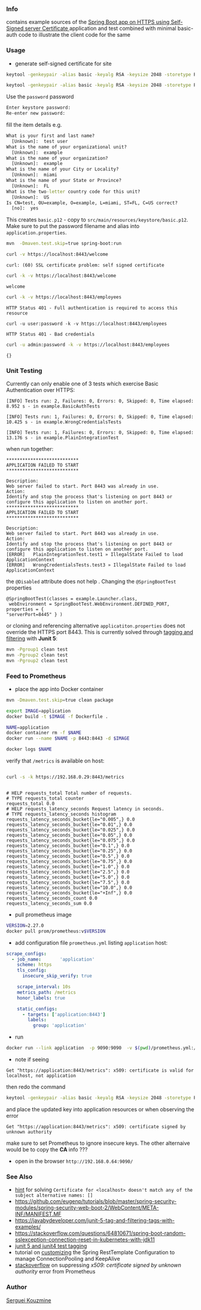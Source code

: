 ﻿### Info

contains example sources of the [Spring Boot app on HTTPS using Self-Signed server Certificate ](https://www.baeldung.com/spring-boot-https-self-signed-certificate) application and test combined with minimal basic-auth code to illustrate the  client code for the same

### Usage
* generate self-signed certificate for site
```cmd
keytool -genkeypair -alias basic -keyalg RSA -keysize 2048 -storetype PKCS12 -keystore basic.p12 -validity 3650
```

```sh
keytool -genkeypair -alias basic -keyalg RSA -keysize 2048 -storetype PKCS12 -keystore basic.p12 -validity 3650 -ext "SAN:c=DNS:localhost,IP:127.0.0.1"
```

Use the `password` password
```cmd
Enter keystore password:
Re-enter new password:
```
fill the item details e.g.

```cmd
What is your first and last name?
  [Unknown]:  test user
What is the name of your organizational unit?
  [Unknown]:  example
What is the name of your organization?
  [Unknown]:  example
What is the name of your City or Locality?
  [Unknown]:  miami
What is the name of your State or Province?
  [Unknown]:  FL
What is the two-letter country code for this unit?
  [Unknown]:  US
Is CN=test, OU=example, O=example, L=miami, ST=FL, C=US correct?
  [no]:  yes
```


This creates `basic.p12` - copy to `src/main/resources/keystore/basic.p12`.
Make sure to put the password filename and alias into `application.properties`.

```sh
mvn  -Dmaven.test.skip=true spring-boot:run
```
```sh
curl -v https://localhost:8443/welcome
```
```text
curl: (60) SSL certificate problem: self signed certificate
```
```sh
curl -k -v https://localhost:8443/welcome
```
```text
welcome
```

```sh
curl -k -v https://localhost:8443/employees
```
```text
HTTP Status 401 - Full authentication is required to access this resource
```
```
curl -u user:password -k -v https://localhost:8443/employees
```
```text
HTTP Status 401 - Bad credentials
```
```sh
curl -u admin:password -k -v https://localhost:8443/employees
```
```text
{}
```
### Unit Testing

Currently can only enable one of 3 tests which exercise Basic Authentication over HTTPS:
```text
[INFO] Tests run: 2, Failures: 0, Errors: 0, Skipped: 0, Time elapsed: 8.952 s - in example.BasicAuthTests
```
```text
[INFO] Tests run: 1, Failures: 0, Errors: 0, Skipped: 0, Time elapsed: 10.425 s - in example.WrongCredentialsTests
```
```text
[INFO] Tests run: 1, Failures: 0, Errors: 0, Skipped: 0, Time elapsed: 13.176 s - in example.PlainIntegrationTest
```
when run together:
```text
***************************
APPLICATION FAILED TO START
***************************

Description:
Web server failed to start. Port 8443 was already in use.
Action:
Identify and stop the process that's listening on port 8443 or configure this application to listen on another port.
***************************
APPLICATION FAILED TO START
***************************

Description:
Web server failed to start. Port 8443 was already in use.
Action:
Identify and stop the process that's listening on port 8443 or configure this application to listen on another port.
[ERROR]   PlainIntegrationTest.test1 » IllegalState Failed to load ApplicationContext
[ERROR]   WrongCredentialsTests.test3 » IllegalState Failed to load ApplicationContext
```
the `@Disabled` attribute does not help . Changing the `@SpringBootTest` properties
```
@SpringBootTest(classes = example.Launcher.class, 
 webEnvironment = SpringBootTest.WebEnvironment.DEFINED_PORT, properties = {
"serverPort=8445" } )
```
or cloning and referencing alternative `applicatiton.properties` does not override the HTTPS port 8443. This is currently solved through [tagging and filtering](https://www.baeldung.com/junit-filtering-tests) with __Junit 5__:

```sh
mvn -Pgroup1 clean test
mvn -Pgroup2 clean test
mvn -Pgroup2 clean test
```
### Feed to Prometheus

* place the app into Docker container
```sh
mvn -Dmaven.test.skip=true clean package
```
```sh
export IMAGE=application
docker build -t $IMAGE -f Dockerfile .
```
```sh
NAME=application
docker container rm -f $NAME
docker run --name $NAME -p 8443:8443 -d $IMAGE
```
```sh
docker logs $NAME
```
verify that `/metrics` is available on host:
```sh

curl -s -k https://192.168.0.29:8443/metrics
```

```text

# HELP requests_total Total number of requests.
# TYPE requests_total counter
requests_total 0.0
# HELP requests_latency_seconds Request latency in seconds.
# TYPE requests_latency_seconds histogram
requests_latency_seconds_bucket{le="0.005",} 0.0
requests_latency_seconds_bucket{le="0.01",} 0.0
requests_latency_seconds_bucket{le="0.025",} 0.0
requests_latency_seconds_bucket{le="0.05",} 0.0
requests_latency_seconds_bucket{le="0.075",} 0.0
requests_latency_seconds_bucket{le="0.1",} 0.0
requests_latency_seconds_bucket{le="0.25",} 0.0
requests_latency_seconds_bucket{le="0.5",} 0.0
requests_latency_seconds_bucket{le="0.75",} 0.0
requests_latency_seconds_bucket{le="1.0",} 0.0
requests_latency_seconds_bucket{le="2.5",} 0.0
requests_latency_seconds_bucket{le="5.0",} 0.0
requests_latency_seconds_bucket{le="7.5",} 0.0
requests_latency_seconds_bucket{le="10.0",} 0.0
requests_latency_seconds_bucket{le="+Inf",} 0.0
requests_latency_seconds_count 0.0
requests_latency_seconds_sum 0.0

```
* pull prometheus image
```sh
VERSION=2.27.0
docker pull prom/prometheus:v$VERSION
```
* add configuration file `prometheus.yml` listing `application` host:
```yaml
scrape_configs:
  - job_name:       'application'
    scheme: https
    tls_config:
      insecure_skip_verify: true

    scrape_interval: 10s
    metrics_path: /metrics
    honor_labels: true

    static_configs:
      - targets: ['application:8443']
        labels:
          group: 'application'
```
* run
```sh
docker run --link application  -p 9090:9090  -v $(pwd)/prometheus.yml:/etc/prometheus/prometheus.yml prom/prometheus:v$VERSION
```
* note if seeing
```text
Get "https://application:8443/metrics": x509: certificate is valid for localhost, not application
```
then redo the command
```sh
keytool -genkeypair -alias basic -keyalg RSA -keysize 2048 -storetype PKCS12 -keystore basic.p12 -validity 3650 -ext "SAN:c=DNS:application,IP:172.17.0.2"
```
and place the updated key into application resources
or when observing the error
```text
Get "https://application:8443/metrics": x509: certificate signed by unknown authority
```

make sure to set Prometheus to ignore insecure keys. The other alternaive would be to copy the __CA__ info ???
* open in the browser `http://192.168.0.64:9090/`
### See Also

  * [hint](https://stackoverflow.com/questions/50928061/certificate-for-localhost-doesnt-match-any-of-the-subject-alternative-names) for solving `Certificate for <localhost> doesn't match any of the subject alternative names: []`
  * https://github.com/eugenp/tutorials/blob/master/spring-security-modules/spring-security-web-boot-2/WebContent/META-INF/MANIFEST.MF
  * https://javabydeveloper.com/junit-5-tag-and-filtering-tags-with-examples/
  * https://stackoverflow.com/questions/64810671/spring-boot-random-sslexception-connection-reset-in-kubernetes-with-jdk11
  * [junit 5 and junit4 test tagging](https://www.baeldung.com/junit-filtering-tests)
  * tutorial on [customizing](basic-perl-cgi-java/src/test/java/example/controller/MockServiceTest.java) the  Spring RestTemplate Configuration to manage ConnectionPooling and KeepAlive
  * [stackoverflow](https://stackoverflow.com/questions/63507002/x509-certificate-signed-by-unknown-authority-for-prometheus) on suppressing *x509: certificate signed by unknown authority* error from Prometheus

### Author

[Serguei Kouzmine](kouzmine_serguei@yahoo.com)
